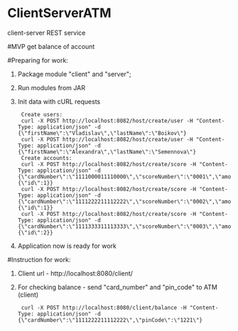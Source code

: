 # ClientServerATM
client-server REST service

#MVP
get balance of account

#Preparing for work:
1. Package module "client" and "server";
2. Run modules from JAR
3. Init data with cURL requests

        Create users:
        curl -X POST http://localhost:8082/host/create/user -H "Content-Type: application/json" -d {\"firstName\":\"Vladislav\",\"lastName\":\"Boikov\"}
        curl -X POST http://localhost:8082/host/create/user -H "Content-Type: application/json" -d {\"firstName\":\"Alexandra\",\"lastName\":\"Semennova\"}
        Create accounts:
        curl -X POST http://localhost:8082/host/create/score -H "Content-Type: application/json" -d {\"cardNumber\":\"1111000011110000\",\"scoreNumber\":\"0001\",\"amount\":\"1090.50\",\"pinCode\":\"1001\",\"user\":{\"id\":1}}
        curl -X POST http://localhost:8082/host/create/score -H "Content-Type: application/json" -d {\"cardNumber\":\"1111222211112222\",\"scoreNumber\":\"0002\",\"amount\":\"390.50\",\"pinCode\":\"1221\",\"user\":{\"id\":1}}
        curl -X POST http://localhost:8082/host/create/score -H "Content-Type: application/json" -d {\"cardNumber\":\"1111333311113333\",\"scoreNumber\":\"0003\",\"amount\":\"4444.50\",\"pinCode\":\"1221\",\"user\":{\"id\":2}}
4. Application now is ready for work

#Instruction for work:
1. Client url - http://localhost:8080/client/
2. For checking balance - send "card_number" and "pin_code" 
to ATM (client)

        curl -X POST http://localhost:8080/client/balance -H "Content-Type: application/json" -d {\"cardNumber\":\"1111222211112222\",\"pinCode\":\"1221\"}



